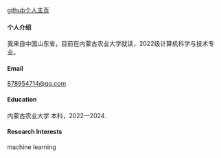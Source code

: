 

[github个人主页](https://github.com/lizhongzheng13?tab=repositories)



#### 个人介绍

我来自中国山东省，目前在内蒙古农业大学就读，2022级计算机科学与技术专业。

#### Email
878954714@qq.com

#### Education
内蒙古农业大学 本科，2022—2024.

#### Research Interests
machine learning

